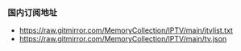 ### 国内订阅地址

- https://raw.gitmirror.com/MemoryCollection/IPTV/main/itvlist.txt
- https://raw.gitmirror.com/MemoryCollection/IPTV/main/tv.json
